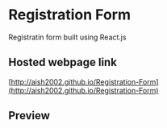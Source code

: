 # Registration Form

Registratin form built using React.js

## Hosted webpage link

[http://aish2002.github.io/Registration-Form](http://aish2002.github.io/Registration-Form)

## Preview


